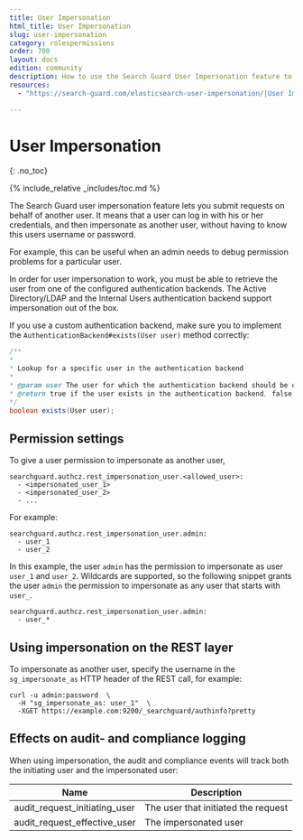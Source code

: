 ```yaml
---
title: User Impersonation
html_title: User Impersonation
slug: user-impersonation
category: rolespermissions
order: 700
layout: docs
edition: community
description: How to use the Search Guard User Impersonation feature to submit requests on behalf of another user.
resources:
  - "https://search-guard.com/elasticsearch-user-impersonation/|User Impersonation: Submit requests on behalf of another user (blog post)"

---
```


<!---
Copyright 2018 floragunn GmbH
-->

# User Impersonation
{: .no_toc}

{% include_relative _includes/toc.md %}

The Search Guard user impersonation feature lets you submit requests on behalf of another user. It means that a user can log in with his or her credentials, and then impersonate as another user, without having to know this users username or password.

For example, this can be useful when an admin needs to debug permission problems for a particular user. 

In order for user impersonation to work, you must be able to retrieve the user from one of the configured authentication backends. The Active Directory/LDAP and the Internal Users authentication backend support impersonation out of the box.

If you use a custom authentication backend, make sure you to implement the `AuthenticationBackend#exists(User user)` method correctly:

```java
/**
* 
* Lookup for a specific user in the authentication backend
* 
* @param user The user for which the authentication backend should be queried
* @return true if the user exists in the authentication backend, false otherwise
*/
boolean exists(User user);
```

## Permission settings

To give a user permission to impersonate as another user, 

```
searchguard.authcz.rest_impersonation_user.<allowed_user>:
  - <impersonated_user_1>
  - <impersonated_user_2>
  - ...
```

For example:

```
searchguard.authcz.rest_impersonation_user.admin:
  - user_1
  - user_2
```

In this example, the user `admin` has the permission to impersonate as user `user_1` and `user_2`. Wildcards are supported, so the following snippet grants the user `admin` the permission to impersonate as any user that starts with `user_`.

```
searchguard.authcz.rest_impersonation_user.admin:
  - user_*
```

## Using impersonation on the REST layer

To impersonate as another user, specify the username in the `sg_impersonate_as` HTTP header of the REST call, for example:

```
curl -u admin:password  \
  -H "sg_impersonate_as: user_1"  \
  -XGET https://example.com:9200/_searchguard/authinfo?pretty
```

## Effects on audit- and compliance logging

When using impersonation, the audit and compliance events will track both the initiating user and the impersonated user:

| Name | Description |
|---|---|
| audit\_request\_initiating\_user | The user that initiated the request |
|audit\_request\_effective\_user | The impersonated user |
